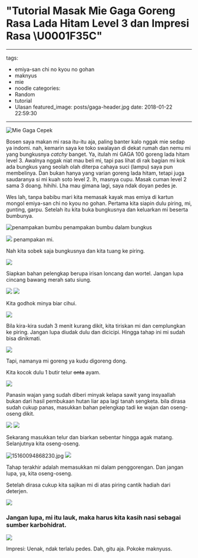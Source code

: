 # "Tutorial Masak Mie Gaga Goreng Rasa Lada Hitam Level 3 dan Impresi Rasa \U0001F35C"

---

tags:

- emiya-san chi no kyou no gohan
- maknyus
- mie
- noodle
  categories:
- Random
- tutorial
- Ulasan
  featured_image: posts/gaga-header.jpg
  date: 2018-01-22 22:59:30

---

<!-- Bosen saya makan mi rasa itu-itu aja, paling banter kalo nggak mie sedap ya indomi. nah, kemarin saya ke toko swalayan di dekat rumah dan nemu mi yang bungkusnya catchy banget. Ya, itulah mi GAGA 100 goreng lada hitam level 3. -->

<!-- more -->

![Mie Gaga Cepek](/static/images/gaga/gaga-header.jpg)

Bosen saya makan mi rasa itu-itu aja, paling banter kalo nggak mie sedap ya indomi. nah, kemarin saya ke toko swalayan di dekat rumah dan nemu mi yang bungkusnya _catchy_ banget. Ya, itulah mi GAGA 100 goreng lada hitam level 3. Awalnya nggak niat mau beli mi, tapi pas lihat di rak bagian mi kok ada bungkus yang seolah olah diterpa cahaya suci (lampu) saya pun membelinya. Dan bukan hanya yang varian goreng lada hitam, tetapi juga saudaranya si mi kuah soto level 2. Ih, masnya cupu. Masak cuman level 2 sama 3 doang. hihihi. Lha mau gimana lagi, saya ndak doyan pedes je.

Wes lah, tanpa babibu mari kita memasak kayak mas emiya di kartun mongol emiya-san chi no kyou no gohan. Pertama kita siapin dulu piring, mi, gunting, garpu. Setelah itu kita buka bungkusnya dan keluarkan mi beserta bumbunya.

![penampakan bumbu](/static/images/gaga/gaga-01.jpg) penampakan bumbu dalam bungkus

![](/static/images/gaga/gaga-02.jpg) penampakan mi.

Nah kita sobek saja bungkusnya dan kita tuang ke piring.

![](/static/images/gaga/gaga-03.jpg)

Siapkan bahan pelengkap berupa irisan loncang dan wortel. Jangan lupa cincang bawang merah satu siung.

![](/static/images/gaga/gaga-04.jpg)
![](/static/images/gaga/gaga-05.jpg)

Kita godhok minya biar cihui.

![](/static/images/gaga/gaga-06.jpg)

Bila kira-kira sudah 3 menit kurang dikit, kita tiriskan mi dan cemplungkan ke piring. Jangan lupa diudak dulu dan dicicipi. Hingga tahap ini mi sudah bisa dinikmati.

![](/static/images/gaga/gaga-07.jpg)

Tapi, namanya mi goreng ya kudu digoreng dong.

Kita kocok dulu 1 butir telur ~~onta~~ ayam.

![](/static/images/gaga/gaga-08.jpg)

Panasin wajan yang sudah diberi minyak kelapa sawit yang insyaallah bukan dari hasil pembukaan hutan liar apa lagi tanah sengketa. bila dirasa sudah cukup panas, masukkan bahan pelengkap tadi ke wajan dan oseng-oseng dikit.

![](/static/images/gaga/gaga-09.jpg)
![](/static/images/gaga/gaga-10.jpg)

Sekarang masukkan telur dan biarkan sebentar hingga agak matang. Selanjutnya kita oseng-oseng.

![15160094868230.jpg](/static/images/gaga/gaga-11.jpg)
![](/static/images/gaga/gaga-12.jpg)

Tahap terakhir adalah memasukkan mi dalam penggorengan. Dan jangan lupa, ya, kita oseng-oseng.

Setelah dirasa cukup kita sajikan mi di atas piring cantik hadiah dari deterjen.

![](/static/images/gaga/gaga-13.jpg)

### Jangan lupa, mi itu lauk, maka harus kita kasih nasi sebagai sumber karbohidrat.

![](/static/images/gaga/gaga-14.jpg)

Impresi:
Uenak, ndak terlalu pedes. Dah, gitu aja. Pokoke maknyuss.
